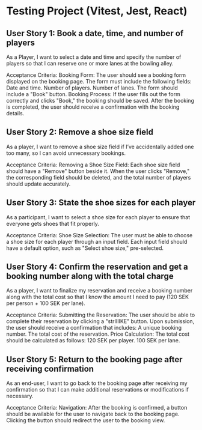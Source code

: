 # Testing Project (Vitest, Jest, React)
## User Story 1: Book a date, time, and number of players
As a Player, I want to select a date and time and specify the number of players so that I can reserve one or more lanes at the bowling alley.

Acceptance Criteria:
Booking Form:
The user should see a booking form displayed on the booking page.
The form must include the following fields:
Date and time.
Number of players.
Number of lanes.
The form should include a "Book" button.
Booking Process:
If the user fills out the form correctly and clicks "Book," the booking should be saved.
After the booking is completed, the user should receive a confirmation with the booking details.

## User Story 2: Remove a shoe size field
As a player, I want to remove a shoe size field if I’ve accidentally added one too many, so I can avoid unnecessary bookings.

Acceptance Criteria:
Removing a Shoe Size Field:
Each shoe size field should have a "Remove" button beside it.
When the user clicks "Remove," the corresponding field should be deleted, and the total number of players should update accurately.

## User Story 3: State the shoe sizes for each player
As a participant, I want to select a shoe size for each player to ensure that everyone gets shoes that fit properly.

Acceptance Criteria:
Shoe Size Selection:
The user must be able to choose a shoe size for each player through an input field.
Each input field should have a default option, such as "Select shoe size," pre-selected.


## User Story 4: Confirm the reservation and get a booking number along with the total charge
As a player, I want to finalize my reservation and receive a booking number along with the total cost so that I know the amount I need to pay (120 SEK per person + 100 SEK per lane).

Acceptance Criteria:
Submitting the Reservation:
The user should be able to complete their reservation by clicking a "strIIIIKE" button.
Upon submission, the user should receive a confirmation that includes:
A unique booking number.
The total cost of the reservation.
Price Calculation:
The total cost should be calculated as follows:
120 SEK per player.
100 SEK per lane.

## User Story 5: Return to the booking page after receiving confirmation
As an end-user, I want to go back to the booking page after receiving my confirmation so that I can make additional reservations or modifications if necessary.

Acceptance Criteria:
Navigation:
After the booking is confirmed, a button should be available for the user to navigate back to the booking page.
Clicking the button should redirect the user to the booking view.
